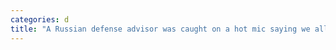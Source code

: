 ```yaml
---
categories: d
title: "A Russian defense advisor was caught on a hot mic saying we all know the drones are Iranian but the Kremlin doesnt want to admit it"
---
```

